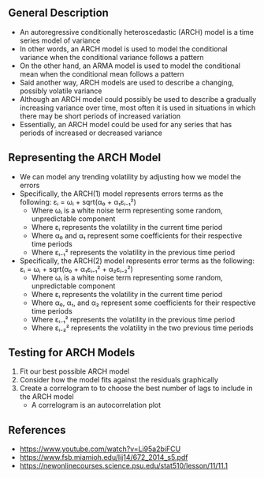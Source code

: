 ## General Description
- An autoregressive conditionally heteroscedastic (ARCH) model is a time series model of variance
- In other words, an ARCH model is used to model the conditional variance when the conditional variance follows a pattern
- On the other hand, an ARMA model is used to model the conditional mean when the conditional mean follows a pattern
- Said another way, ARCH models are used to describe a changing, possibly volatile variance
- Although an ARCH model could possibly be used to describe a gradually increasing variance over time, most often it is used in situations in which there may be short periods of increased variation
- Essentially, an ARCH model could be used for any series that has periods of increased or decreased variance

## Representing the ARCH Model
- We can model any trending volatility by adjusting how we model the errors
- Specifically, the ARCH(1) model represents errors terms as the following: εᵢ = ωᵢ + sqrt(α₀ + α₁εᵢ₋₁²)
	- Where ωᵢ is a white noise term representing some random, unpredictable component
	- Where εᵢ represents the volatility in the current time period
	- Where α₀ and α₁ represent some coefficients for their respective time periods
	- Where εᵢ₋₁² represents the volatility in the previous time period
- Specifically, the ARCH(2) model represents error terms as the following: εᵢ = ωᵢ + sqrt(α₀ + α₁εᵢ₋₁² + α₂εᵢ₋₂²)
	- Where ωᵢ is a white noise term representing some random, unpredictable component
	- Where εᵢ represents the volatility in the current time period
	- Where α₀, α₁, and α₂ represent some coefficients for their respective time periods
	- Where εᵢ₋₁² represents the volatility in the previous time period
	- Where εᵢ₋₂² represents the volatility in the two previous time periods

## Testing for ARCH Models
1. Fit our best possible ARCH model
2. Consider how the model fits against the residuals graphically
3. Create a correlogram to to choose the best number of lags to include in the ARCH model
	- A correlogram is an autocorrelation plot

## References
- https://www.youtube.com/watch?v=Li95a2biFCU
- https://www.fsb.miamioh.edu/lij14/672_2014_s5.pdf
- https://newonlinecourses.science.psu.edu/stat510/lesson/11/11.1
